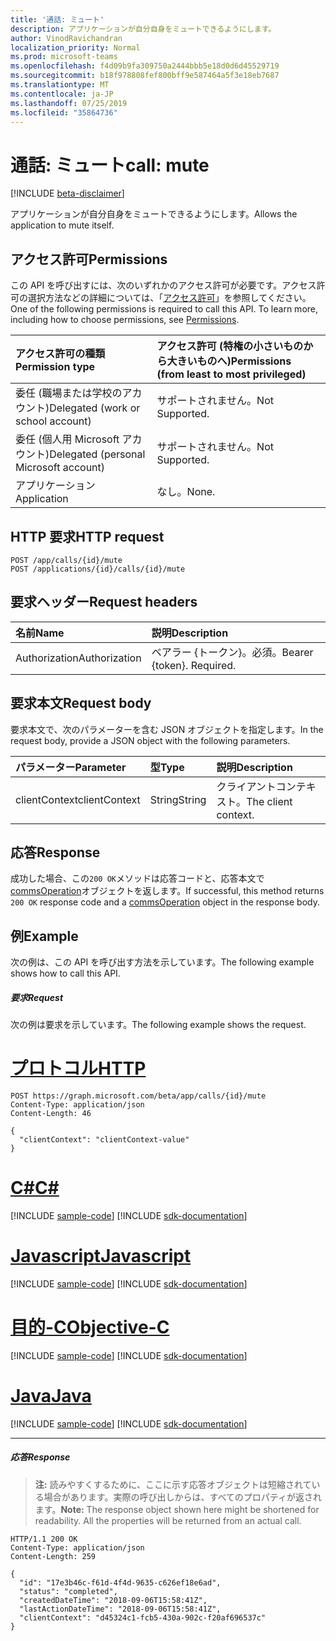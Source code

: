 ```yaml
---
title: '通話: ミュート'
description: アプリケーションが自分自身をミュートできるようにします。
author: VinodRavichandran
localization_priority: Normal
ms.prod: microsoft-teams
ms.openlocfilehash: f4d09b9fa309750a2444bbb5e18d0d6d45529719
ms.sourcegitcommit: b18f978808fef800bff9e587464a5f3e18eb7687
ms.translationtype: MT
ms.contentlocale: ja-JP
ms.lasthandoff: 07/25/2019
ms.locfileid: "35864736"
---
```

# <a name="call-mute"></a><span data-ttu-id="dc079-103">通話: ミュート</span><span class="sxs-lookup"><span data-stu-id="dc079-103">call: mute</span></span>

[!INCLUDE [beta-disclaimer](../../includes/beta-disclaimer.md)]

<span data-ttu-id="dc079-104">アプリケーションが自分自身をミュートできるようにします。</span><span class="sxs-lookup"><span data-stu-id="dc079-104">Allows the application to mute itself.</span></span>

## <a name="permissions"></a><span data-ttu-id="dc079-105">アクセス許可</span><span class="sxs-lookup"><span data-stu-id="dc079-105">Permissions</span></span>
<span data-ttu-id="dc079-p101">この API を呼び出すには、次のいずれかのアクセス許可が必要です。アクセス許可の選択方法などの詳細については、「[アクセス許可](/graph/permissions-reference)」を参照してください。</span><span class="sxs-lookup"><span data-stu-id="dc079-p101">One of the following permissions is required to call this API. To learn more, including how to choose permissions, see [Permissions](/graph/permissions-reference).</span></span>

| <span data-ttu-id="dc079-108">アクセス許可の種類</span><span class="sxs-lookup"><span data-stu-id="dc079-108">Permission type</span></span>                        | <span data-ttu-id="dc079-109">アクセス許可 (特権の小さいものから大きいものへ)</span><span class="sxs-lookup"><span data-stu-id="dc079-109">Permissions (from least to most privileged)</span></span> |
|:---------------------------------------|:--------------------------------------------|
| <span data-ttu-id="dc079-110">委任 (職場または学校のアカウント)</span><span class="sxs-lookup"><span data-stu-id="dc079-110">Delegated (work or school account)</span></span>     | <span data-ttu-id="dc079-111">サポートされません。</span><span class="sxs-lookup"><span data-stu-id="dc079-111">Not Supported.</span></span>                               |
| <span data-ttu-id="dc079-112">委任 (個人用 Microsoft アカウント)</span><span class="sxs-lookup"><span data-stu-id="dc079-112">Delegated (personal Microsoft account)</span></span> | <span data-ttu-id="dc079-113">サポートされません。</span><span class="sxs-lookup"><span data-stu-id="dc079-113">Not Supported.</span></span>                               |
| <span data-ttu-id="dc079-114">アプリケーション</span><span class="sxs-lookup"><span data-stu-id="dc079-114">Application</span></span>                            | <span data-ttu-id="dc079-115">なし。</span><span class="sxs-lookup"><span data-stu-id="dc079-115">None.</span></span>                                        |

## <a name="http-request"></a><span data-ttu-id="dc079-116">HTTP 要求</span><span class="sxs-lookup"><span data-stu-id="dc079-116">HTTP request</span></span>
<!-- { "blockType": "ignored" } -->
```http
POST /app/calls/{id}/mute
POST /applications/{id}/calls/{id}/mute
```

## <a name="request-headers"></a><span data-ttu-id="dc079-117">要求ヘッダー</span><span class="sxs-lookup"><span data-stu-id="dc079-117">Request headers</span></span>
| <span data-ttu-id="dc079-118">名前</span><span class="sxs-lookup"><span data-stu-id="dc079-118">Name</span></span>          | <span data-ttu-id="dc079-119">説明</span><span class="sxs-lookup"><span data-stu-id="dc079-119">Description</span></span>               |
|:--------------|:--------------------------|
| <span data-ttu-id="dc079-120">Authorization</span><span class="sxs-lookup"><span data-stu-id="dc079-120">Authorization</span></span> | <span data-ttu-id="dc079-p102">ベアラー {トークン}。必須。</span><span class="sxs-lookup"><span data-stu-id="dc079-p102">Bearer {token}. Required.</span></span> |

## <a name="request-body"></a><span data-ttu-id="dc079-123">要求本文</span><span class="sxs-lookup"><span data-stu-id="dc079-123">Request body</span></span>
<span data-ttu-id="dc079-124">要求本文で、次のパラメーターを含む JSON オブジェクトを指定します。</span><span class="sxs-lookup"><span data-stu-id="dc079-124">In the request body, provide a JSON object with the following parameters.</span></span>

| <span data-ttu-id="dc079-125">パラメーター</span><span class="sxs-lookup"><span data-stu-id="dc079-125">Parameter</span></span>      | <span data-ttu-id="dc079-126">型</span><span class="sxs-lookup"><span data-stu-id="dc079-126">Type</span></span>    |<span data-ttu-id="dc079-127">説明</span><span class="sxs-lookup"><span data-stu-id="dc079-127">Description</span></span>|
|:---------------|:--------|:----------|
|<span data-ttu-id="dc079-128">clientContext</span><span class="sxs-lookup"><span data-stu-id="dc079-128">clientContext</span></span>|<span data-ttu-id="dc079-129">String</span><span class="sxs-lookup"><span data-stu-id="dc079-129">String</span></span>|<span data-ttu-id="dc079-130">クライアントコンテキスト。</span><span class="sxs-lookup"><span data-stu-id="dc079-130">The client context.</span></span>|

## <a name="response"></a><span data-ttu-id="dc079-131">応答</span><span class="sxs-lookup"><span data-stu-id="dc079-131">Response</span></span>
<span data-ttu-id="dc079-132">成功した場合、この`200 OK`メソッドは応答コードと、応答本文で[commsOperation](../resources/commsoperation.md)オブジェクトを返します。</span><span class="sxs-lookup"><span data-stu-id="dc079-132">If successful, this method returns `200 OK` response code and a [commsOperation](../resources/commsoperation.md) object in the response body.</span></span>

## <a name="example"></a><span data-ttu-id="dc079-133">例</span><span class="sxs-lookup"><span data-stu-id="dc079-133">Example</span></span>
<span data-ttu-id="dc079-134">次の例は、この API を呼び出す方法を示しています。</span><span class="sxs-lookup"><span data-stu-id="dc079-134">The following example shows how to call this API.</span></span>

##### <a name="request"></a><span data-ttu-id="dc079-135">要求</span><span class="sxs-lookup"><span data-stu-id="dc079-135">Request</span></span>
<span data-ttu-id="dc079-136">次の例は要求を示しています。</span><span class="sxs-lookup"><span data-stu-id="dc079-136">The following example shows the request.</span></span>


# <a name="httptabhttp"></a>[<span data-ttu-id="dc079-137">プロトコル</span><span class="sxs-lookup"><span data-stu-id="dc079-137">HTTP</span></span>](#tab/http)
<!-- {
  "blockType": "request",
  "name": "call-mute"
}-->
```http
POST https://graph.microsoft.com/beta/app/calls/{id}/mute
Content-Type: application/json
Content-Length: 46

{
  "clientContext": "clientContext-value"
}
```
# <a name="ctabcsharp"></a>[<span data-ttu-id="dc079-138">C#</span><span class="sxs-lookup"><span data-stu-id="dc079-138">C#</span></span>](#tab/csharp)
[!INCLUDE [sample-code](../includes/snippets/csharp/call-mute-csharp-snippets.md)]
[!INCLUDE [sdk-documentation](../includes/snippets/snippets-sdk-documentation-link.md)]

# <a name="javascripttabjavascript"></a>[<span data-ttu-id="dc079-139">Javascript</span><span class="sxs-lookup"><span data-stu-id="dc079-139">Javascript</span></span>](#tab/javascript)
[!INCLUDE [sample-code](../includes/snippets/javascript/call-mute-javascript-snippets.md)]
[!INCLUDE [sdk-documentation](../includes/snippets/snippets-sdk-documentation-link.md)]

# <a name="objective-ctabobjc"></a>[<span data-ttu-id="dc079-140">目的-C</span><span class="sxs-lookup"><span data-stu-id="dc079-140">Objective-C</span></span>](#tab/objc)
[!INCLUDE [sample-code](../includes/snippets/objc/call-mute-objc-snippets.md)]
[!INCLUDE [sdk-documentation](../includes/snippets/snippets-sdk-documentation-link.md)]

# <a name="javatabjava"></a>[<span data-ttu-id="dc079-141">Java</span><span class="sxs-lookup"><span data-stu-id="dc079-141">Java</span></span>](#tab/java)
[!INCLUDE [sample-code](../includes/snippets/java/call-mute-java-snippets.md)]
[!INCLUDE [sdk-documentation](../includes/snippets/snippets-sdk-documentation-link.md)]

---


##### <a name="response"></a><span data-ttu-id="dc079-142">応答</span><span class="sxs-lookup"><span data-stu-id="dc079-142">Response</span></span>

> <span data-ttu-id="dc079-p103">**注:** 読みやすくするために、ここに示す応答オブジェクトは短縮されている場合があります。実際の呼び出しからは、すべてのプロパティが返されます。</span><span class="sxs-lookup"><span data-stu-id="dc079-p103">**Note:** The response object shown here might be shortened for readability. All the properties will be returned from an actual call.</span></span>

<!-- {
  "blockType": "response",
  "truncated": true,
  "@odata.type": "microsoft.graph.commsOperation"
} -->
```http
HTTP/1.1 200 OK
Content-Type: application/json
Content-Length: 259

{
  "id": "17e3b46c-f61d-4f4d-9635-c626ef18e6ad",
  "status": "completed",
  "createdDateTime": "2018-09-06T15:58:41Z",
  "lastActionDateTime": "2018-09-06T15:58:41Z",
  "clientContext": "d45324c1-fcb5-430a-902c-f20af696537c"
}
```

<!-- uuid: 8fcb5dbc-d5aa-4681-8e31-b001d5168d79
2015-10-25 14:57:30 UTC -->
<!--
{
  "type": "#page.annotation",
  "description": "call: mute",
  "keywords": "",
  "section": "documentation",
  "tocPath": "",
  "suppressions": [
  ]
}
-->
